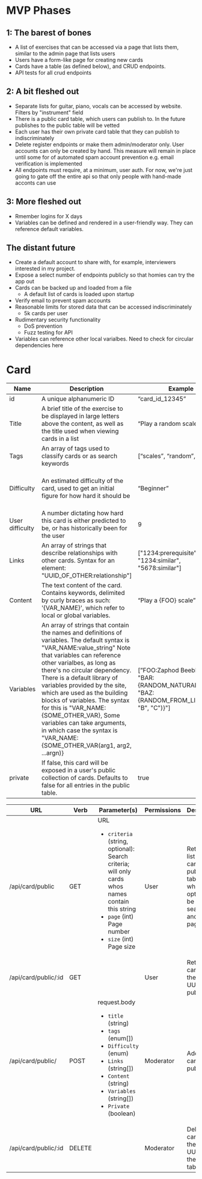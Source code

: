 # MVP Phases
## 1: The barest of bones
* A list of exercises that can be accessed via a page that lists them, similar to the admin page that lists users
* Users have a form-like page for creating new cards
* Cards have a table (as defined below), and CRUD endpoints.
* API tests for all crud endpoints

## 2: A bit fleshed out
* Separate lists for guitar, piano, vocals can be accessed by website. Filters by "instrument" field
* There is a public card table, which users can publish to. In the future publishes to the public table will be vetted
* Each user has their own private card table that they can publish to indiscriminately
* Delete register endpoints or make them admin/moderator only. User accounts can only be created by hand. This measure will remain in place until some for of automated spam account prevention e.g. email verification is implemented
* All endpoints must require, at a minimum, user auth. For now, we're just going to gate off the entire api so that only people with hand-made acconts can use

## 3: More fleshed out
* Rmember logins for X days
* Variables can be defined and rendered in  a user-friendly way. They can reference default variables.

## The distant future
* Create a default account to share with, for example, interviewers interested in my project.
* Expose a select number of endpoints publicly so that homies can try the app out
* Cards can be backed up and loaded from a file
    - A default list of cards is loaded upon startup
* Verify email to prevent spam accounts
* Reasonable limits for stored data that can be accessed indiscriminately
    - 5k cards per user
* Rudimentary security functionality
    - DoS prevention
    - Fuzz testing for API
* Variables can reference other local varialbes. Need to check for circular dependencies here


# Card
| Name | Description | Example | Data Type |
| - | - | - | - |
| id | A unique alphanumeric ID | “card_id_12345” | string
| Title | A brief title of the exercise to be displayed in large letters above the content, as well as the title used when viewing  cards in a list |“Play a random scale” | string 
| Tags | An array of tags used to classify cards or as search keywords | [“scales”, “random”, “drills”] | enum[]
| Difficulty | An estimated difficulty of the card, used to get an initial figure for how hard it should be | “Beginner” | enum (Beginner, Intermediate, Advanced, Expert)
| User difficulty | A number dictating how hard this card is either predicted to be, or has historically been for the user | 9 | integer (1-10)
| Links | An array of strings that describe relationships with other cards. Syntax for an element: "UUID_OF_OTHER:relationship"] | ["1234:prerequisite", "1234:similar", "5678:similar"] | string[]
| Content | The text content of the card. Contains keywords, delimited by curly braces as such: '{VAR_NAME}', which refer to local or global variables. | “Play a {FOO} scale” | string
| Variables | An array of strings that contain the names and definitions of variables. The default syntax is "VAR_NAME:value_string" Note that variables can reference other varialbes, as long as there's no circular dependency. There is a default library of variables provided by the site, which are used as the building blocks of variables. The syntax for this is "VAR_NAME:{SOME_OTHER_VAR}, Some variables can take arguments, in which case the syntax is "VAR_NAME:{SOME_OTHER_VAR(arg1, arg2, ...argn)}| [”FOO:Zaphod Beeblebrox”, "BAR:{RANDOM_NATURAL_NOTE}", "BAZ:{RANDOM_FROM_LIST("A", "B", "C")}"] | string[]
| private | If false, this card will be exposed in a user's public collection of cards. Defaults to false for all entries in the public table.| true | boolean

| URL | Verb | Parameter(s) | Permissions | Description |
| - | - | - | - | - | 
| /api/card/public | GET | URL <ul><li>`criteria` (string, optional): Search criteria; will only cards whos names contain this string</li><li>`page` (int) Page number</li><li>`size` (int) Page size</li></ul> | User | Returns a list of all cards in the public table, which can optionally be searched and/or paginated
| /api/card/public/:id | GET | | User | Returns the card with the given UUID in the public table
| /api/card/public/ | POST | request.body <ul><li>`title` (string) </li><li>`tags` (enum[]) </li><li>`Difficulty` (enum)</li><li>`Links` (string[])</li><li>`Content` (string)</li><li>`Variables` (string[])</li><li>`Private` (boolean)</li></ul>  | Moderator | Adds this card to the public table
| /api/card/public/:id | DELETE | | Moderator | Deletes the card with the given UUID from the public table
